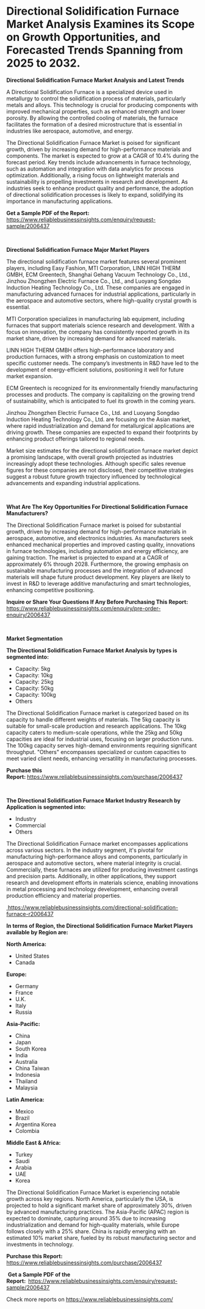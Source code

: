 <p><h1>Directional Solidification Furnace Market Analysis Examines its Scope on Growth Opportunities, and Forecasted Trends Spanning from 2025 to 2032.</h1></p><p><strong>Directional Solidification Furnace Market Analysis and Latest Trends</strong></p>
<p><p>A Directional Solidification Furnace is a specialized device used in metallurgy to control the solidification process of materials, particularly metals and alloys. This technology is crucial for producing components with improved mechanical properties, such as enhanced strength and lower porosity. By allowing the controlled cooling of materials, the furnace facilitates the formation of a desired microstructure that is essential in industries like aerospace, automotive, and energy.</p><p>The Directional Solidification Furnace Market is poised for significant growth, driven by increasing demand for high-performance materials and components. The market is expected to grow at a CAGR of 10.4% during the forecast period. Key trends include advancements in furnace technology, such as automation and integration with data analytics for process optimization. Additionally, a rising focus on lightweight materials and sustainability is propelling investments in research and development. As industries seek to enhance product quality and performance, the adoption of directional solidification processes is likely to expand, solidifying its importance in manufacturing applications.</p></p>
<p><strong>Get a Sample PDF of the Report:&nbsp;</strong> <a href="https://www.reliablebusinessinsights.com/enquiry/request-sample/2006437?utm_campaign=2317&utm_medium=2&utm_source=Github&utm_content=ia&utm_term=20022025&utm_id=directional-solidification-furnace">https://www.reliablebusinessinsights.com/enquiry/request-sample/2006437</a></p>
<p>&nbsp;</p>
<p><strong>Directional Solidification Furnace Major Market Players</strong></p>
<p><p>The directional solidification furnace market features several prominent players, including Easy Fashion, MTI Corporation, LINN HIGH THERM GMBH, ECM Greentech, Shanghai Gehang Vacuum Technology Co., Ltd., Jinzhou Zhongzhen Electric Furnace Co., Ltd., and Luoyang Songdao Induction Heating Technology Co., Ltd. These companies are engaged in manufacturing advanced furnaces for industrial applications, particularly in the aerospace and automotive sectors, where high-quality crystal growth is essential.</p><p>MTI Corporation specializes in manufacturing lab equipment, including furnaces that support materials science research and development. With a focus on innovation, the company has consistently reported growth in its market share, driven by increasing demand for advanced materials.</p><p>LINN HIGH THERM GMBH offers high-performance laboratory and production furnaces, with a strong emphasis on customization to meet specific customer needs. The company’s investments in R&D have led to the development of energy-efficient solutions, positioning it well for future market expansion.</p><p>ECM Greentech is recognized for its environmentally friendly manufacturing processes and products. The company is capitalizing on the growing trend of sustainability, which is anticipated to fuel its growth in the coming years.</p><p>Jinzhou Zhongzhen Electric Furnace Co., Ltd. and Luoyang Songdao Induction Heating Technology Co., Ltd. are focusing on the Asian market, where rapid industrialization and demand for metallurgical applications are driving growth. These companies are expected to expand their footprints by enhancing product offerings tailored to regional needs.</p><p>Market size estimates for the directional solidification furnace market depict a promising landscape, with overall growth projected as industries increasingly adopt these technologies. Although specific sales revenue figures for these companies are not disclosed, their competitive strategies suggest a robust future growth trajectory influenced by technological advancements and expanding industrial applications.</p></p>
<p>&nbsp;</p>
<p><strong>What Are The Key Opportunities For Directional Solidification Furnace Manufacturers?</strong></p>
<p><p>The Directional Solidification Furnace market is poised for substantial growth, driven by increasing demand for high-performance materials in aerospace, automotive, and electronics industries. As manufacturers seek enhanced mechanical properties and improved casting quality, innovations in furnace technologies, including automation and energy efficiency, are gaining traction. The market is projected to expand at a CAGR of approximately 6% through 2028. Furthermore, the growing emphasis on sustainable manufacturing processes and the integration of advanced materials will shape future product development. Key players are likely to invest in R&D to leverage additive manufacturing and smart technologies, enhancing competitive positioning.</p></p>
<p><strong>Inquire or Share Your Questions If Any Before Purchasing This Report:</strong> <a href="https://www.reliablebusinessinsights.com/enquiry/pre-order-enquiry/2006437?utm_campaign=2317&utm_medium=2&utm_source=Github&utm_content=ia&utm_term=20022025&utm_id=directional-solidification-furnace">https://www.reliablebusinessinsights.com/enquiry/pre-order-enquiry/2006437</a></p>
<p>&nbsp;</p>
<p><strong>Market Segmentation</strong></p>
<p><strong>The Directional Solidification Furnace Market Analysis by types is segmented into:</strong></p>
<p><ul><li>Capacity: 5kg</li><li>Capacity: 10kg</li><li>Capacity: 25kg</li><li>Capacity: 50kg</li><li>Capacity: 100kg</li><li>Others</li></ul></p>
<p><p>The Directional Solidification Furnace market is categorized based on its capacity to handle different weights of materials. The 5kg capacity is suitable for small-scale production and research applications. The 10kg capacity caters to medium-scale operations, while the 25kg and 50kg capacities are ideal for industrial uses, focusing on larger production runs. The 100kg capacity serves high-demand environments requiring significant throughput. "Others" encompasses specialized or custom capacities to meet varied client needs, enhancing versatility in manufacturing processes.</p></p>
<p><strong>Purchase this Report:&nbsp;</strong><a href="https://www.reliablebusinessinsights.com/purchase/2006437?utm_campaign=2317&utm_medium=2&utm_source=Github&utm_content=ia&utm_term=20022025&utm_id=directional-solidification-furnace">https://www.reliablebusinessinsights.com/purchase/2006437</a></p>
<p>&nbsp;</p>
<p><strong>The Directional Solidification Furnace Market Industry Research by Application is segmented into:</strong></p>
<p><ul><li>Industry</li><li>Commercial</li><li>Others</li></ul></p>
<p><p>The Directional Solidification Furnace market encompasses applications across various sectors. In the industry segment, it's pivotal for manufacturing high-performance alloys and components, particularly in aerospace and automotive sectors, where material integrity is crucial. Commercially, these furnaces are utilized for producing investment castings and precision parts. Additionally, in other applications, they support research and development efforts in materials science, enabling innovations in metal processing and technology development, enhancing overall production efficiency and material properties.</p></p>
<p><a href="https://www.reliablebusinessinsights.com/directional-solidification-furnace-r2006437?utm_campaign=2317&utm_medium=2&utm_source=Github&utm_content=ia&utm_term=20022025&utm_id=directional-solidification-furnace">&nbsp;https://www.reliablebusinessinsights.com/directional-solidification-furnace-r2006437</a></p>
<p><strong>In terms of Region, the Directional Solidification Furnace Market Players available by Region are:</strong></p>
<p>
    <p> <strong> North America: </strong>
        <ul>
            <li>United States</li>
            <li>Canada</li>
        </ul>
        </p> 
    <p> <strong> Europe: </strong>
        <ul>
            <li>Germany</li>
            <li>France</li>
            <li>U.K.</li>
            <li>Italy</li>
            <li>Russia</li>
        </ul>
        </p> 
    <p> <strong> Asia-Pacific: </strong>
        <ul>
            <li>China</li>
            <li>Japan</li>
            <li>South Korea</li>
            <li>India</li>
            <li>Australia</li>
            <li>China Taiwan</li>
            <li>Indonesia</li>
            <li>Thailand</li>
            <li>Malaysia</li>
        </ul>
        </p> 
    <p> <strong> Latin America: </strong>
        <ul>
            <li>Mexico</li>
            <li>Brazil</li>
            <li>Argentina Korea</li>
            <li>Colombia</li>
        </ul>
        </p> 
    <p> <strong> Middle East & Africa: </strong>
        <ul>
            <li>Turkey</li>
            <li>Saudi</li>
            <li>Arabia</li>
            <li>UAE</li>
            <li>Korea</li>
        </ul>
    </p>
    </p>
<p><p>The Directional Solidification Furnace Market is experiencing notable growth across key regions. North America, particularly the USA, is projected to hold a significant market share of approximately 30%, driven by advanced manufacturing practices. The Asia-Pacific (APAC) region is expected to dominate, capturing around 35% due to increasing industrialization and demand for high-quality materials, while Europe follows closely with a 25% share. China is rapidly emerging with an estimated 10% market share, fueled by its robust manufacturing sector and investments in technology.</p></p>
<p><strong>Purchase this Report: </strong><a href="https://www.reliablebusinessinsights.com/purchase/2006437?utm_campaign=2317&utm_medium=2&utm_source=Github&utm_content=ia&utm_term=20022025&utm_id=directional-solidification-furnace">https://www.reliablebusinessinsights.com/purchase/2006437</a></p>
<p>&nbsp;<strong>Get a Sample PDF of the Report:&nbsp;&nbsp;</strong><a href="https://www.reliablebusinessinsights.com/enquiry/request-sample/2006437?utm_campaign=2317&utm_medium=2&utm_source=Github&utm_content=ia&utm_term=20022025&utm_id=directional-solidification-furnace">https://www.reliablebusinessinsights.com/enquiry/request-sample/2006437</a></p>
<p><strong></strong></p>
<p>Check more reports on <a href="https://www.reliablebusinessinsights.com/?utm_campaign=2317&utm_medium=2&utm_source=Github&utm_content=ia&utm_term=20022025&utm_id=directional-solidification-furnace">https://www.reliablebusinessinsights.com/</a></p>